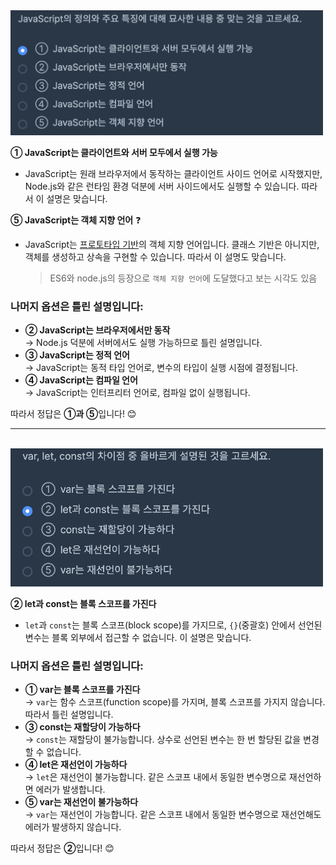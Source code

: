 <!-- ![Screenshot 2025-01-27 at 9.23.51 AM.png](../../images/Screenshot%202025-01-27%20at%209.23.51%20AM.png) -->

<img src="../../images/Screenshot%202025-01-27%20at%209.23.51%20AM.png" width="500">

**① JavaScript는 클라이언트와 서버 모두에서 실행 가능**

- JavaScript는 원래 브라우저에서 동작하는 클라이언트 사이드 언어로 시작했지만, Node.js와 같은 런타임 환경 덕분에 서버 사이드에서도 실행할 수 있습니다. 따라서 이 설명은 맞습니다.

**⑤ JavaScript는 객체 지향 언어** ❓

- JavaScript는 [프로토타입 기반](../javascript/프로토타입%20기반.md)의 객체 지향 언어입니다. 클래스 기반은 아니지만, 객체를 생성하고 상속을 구현할 수 있습니다. 따라서 이 설명도 맞습니다.
  > ES6와 node.js의 등장으로 `객체 지향 언어`에 도달했다고 보는 시각도 있음

### 나머지 옵션은 틀린 설명입니다:

- **② JavaScript는 브라우저에서만 동작**  
  → Node.js 덕분에 서버에서도 실행 가능하므로 틀린 설명입니다.
- **③ JavaScript는 정적 언어**  
  → JavaScript는 동적 타입 언어로, 변수의 타입이 실행 시점에 결정됩니다.
- **④ JavaScript는 컴파일 언어**  
  → JavaScript는 인터프리터 언어로, 컴파일 없이 실행됩니다.

따라서 정답은 **①과 ⑤**입니다! 😊

---

<br>

<!-- ![Screenshot 2025-01-27 at 9.25.57 AM.png](../../images/Screenshot%202025-01-27%20at%209.25.57%20AM.png) -->

<img src="../../images/Screenshot%202025-01-27%20at%209.25.57%20AM.png" width="500">

**② let과 const는 블록 스코프를 가진다**

- `let`과 `const`는 블록 스코프(block scope)를 가지므로, `{}`(중괄호) 안에서 선언된 변수는 블록 외부에서 접근할 수 없습니다. 이 설명은 맞습니다.

### 나머지 옵션은 틀린 설명입니다:

- **① var는 블록 스코프를 가진다**  
  → `var`는 함수 스코프(function scope)를 가지며, 블록 스코프를 가지지 않습니다. 따라서 틀린 설명입니다.
- **③ const는 재할당이 가능하다**  
  → `const`는 재할당이 불가능합니다. 상수로 선언된 변수는 한 번 할당된 값을 변경할 수 없습니다.
- **④ let은 재선언이 가능하다**  
  → `let`은 재선언이 불가능합니다. 같은 스코프 내에서 동일한 변수명으로 재선언하면 에러가 발생합니다.
- **⑤ var는 재선언이 불가능하다**  
  → `var`는 재선언이 가능합니다. 같은 스코프 내에서 동일한 변수명으로 재선언해도 에러가 발생하지 않습니다.

따라서 정답은 **②**입니다! 😊

